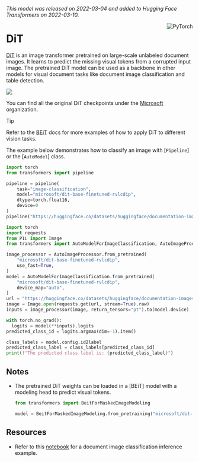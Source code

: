 <!--Copyright 2022 The HuggingFace Team. All rights reserved.

Licensed under the Apache License, Version 2.0 (the "License"); you may not use this file except in compliance with
the License. You may obtain a copy of the License at

http://www.apache.org/licenses/LICENSE-2.0

Unless required by applicable law or agreed to in writing, software distributed under the License is distributed on
an "AS IS" BASIS, WITHOUT WARRANTIES OR CONDITIONS OF ANY KIND, either express or implied. See the License for the
specific language governing permissions and limitations under the License.

⚠️ Note that this file is in Markdown but contain specific syntax for our doc-builder (similar to MDX) that may not be
rendered properly in your Markdown viewer.

-->
*This model was released on 2022-03-04 and added to Hugging Face Transformers on 2022-03-10.*
<div style="float: right;">
    <div class="flex flex-wrap space-x-1">
        <img alt="PyTorch" src="https://img.shields.io/badge/PyTorch-DE3412?style=flat&logo=pytorch&logoColor=white">
    </div>
</div>

# DiT

[DiT](https://huggingface.co/papers/2203.02378) is an image transformer pretrained on large-scale unlabeled document images. It learns to predict the missing visual tokens from a corrupted input image. The pretrained DiT model can be used as a backbone in other models for visual document tasks like document image classification and table detection.

<img src="https://huggingface.co/datasets/huggingface/documentation-images/resolve/main/dit_architecture.jpg"/>

You can find all the original DiT checkpoints under the [Microsoft](https://huggingface.co/microsoft?search_models=dit) organization.

> [!TIP]
> Refer to the [BEiT](./beit) docs for more examples of how to apply DiT to different vision tasks.

The example below demonstrates how to classify an image with [`Pipeline`] or the [`AutoModel`] class.

<hfoptions id="usage">
<hfoption id="Pipeline">

```py
import torch
from transformers import pipeline

pipeline = pipeline(
    task="image-classification",
    model="microsoft/dit-base-finetuned-rvlcdip",
    dtype=torch.float16,
    device=0
)
pipeline("https://huggingface.co/datasets/huggingface/documentation-images/resolve/main/transformers/model_doc/dit-example.jpg")
```

</hfoption>
<hfoption id="AutoModel">

```py
import torch
import requests
from PIL import Image
from transformers import AutoModelForImageClassification, AutoImageProcessor

image_processor = AutoImageProcessor.from_pretrained(
    "microsoft/dit-base-finetuned-rvlcdip",
    use_fast=True,
)
model = AutoModelForImageClassification.from_pretrained(
    "microsoft/dit-base-finetuned-rvlcdip",
    device_map="auto",
)
url = "https://huggingface.co/datasets/huggingface/documentation-images/resolve/main/transformers/model_doc/dit-example.jpg"
image = Image.open(requests.get(url, stream=True).raw)
inputs = image_processor(image, return_tensors="pt").to(model.device)

with torch.no_grad():
  logits = model(**inputs).logits
predicted_class_id = logits.argmax(dim=-1).item()

class_labels = model.config.id2label
predicted_class_label = class_labels[predicted_class_id]
print(f"The predicted class label is: {predicted_class_label}")
```

</hfoption>
</hfoptions>

## Notes

- The pretrained DiT weights can be loaded in a [BEiT] model with a modeling head to predict visual tokens.

   ```py
   from transformers import BeitForMaskedImageModeling

   model = BeitForMaskedImageModeling.from_pretraining("microsoft/dit-base")
   ```

## Resources

- Refer to this [notebook](https://github.com/NielsRogge/Transformers-Tutorials/blob/master/DiT/Inference_with_DiT_(Document_Image_Transformer)_for_document_image_classification.ipynb) for a document image classification inference example.
